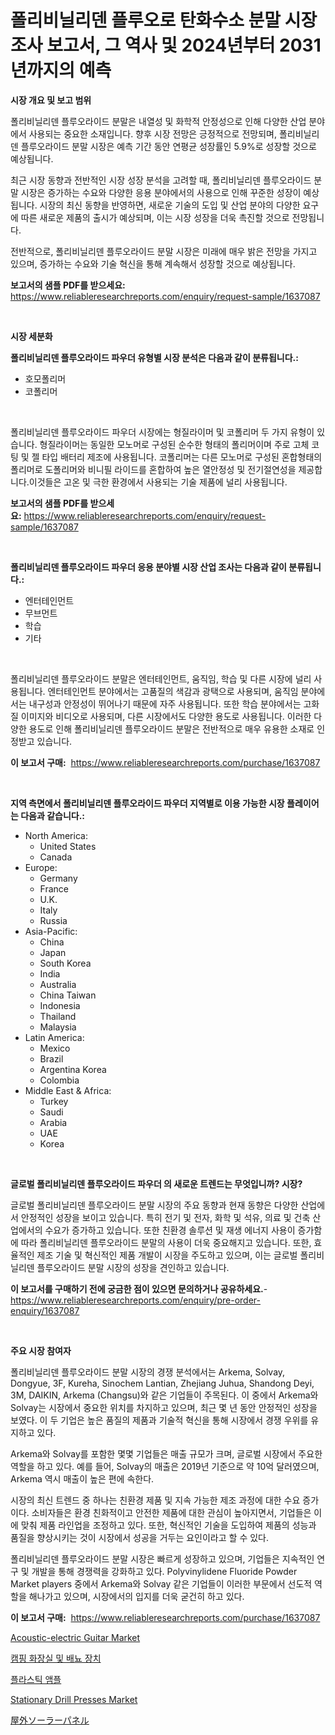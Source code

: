<p><h1>폴리비닐리덴 플루오로 탄화수소 분말 시장 조사 보고서, 그 역사 및 2024년부터 2031년까지의 예측</h1></p><p><strong>시장 개요 및 보고 범위</strong></p>
<p><p>폴리비닐리덴 플루오라이드 분말은 내열성 및 화학적 안정성으로 인해 다양한 산업 분야에서 사용되는 중요한 소재입니다. 향후 시장 전망은 긍정적으로 전망되며, 폴리비닐리덴 플루오라이드 분말 시장은 예측 기간 동안 연평균 성장률인 5.9%로 성장할 것으로 예상됩니다. </p><p>최근 시장 동향과 전반적인 시장 성장 분석을 고려할 때, 폴리비닐리덴 플루오라이드 분말 시장은 증가하는 수요와 다양한 응용 분야에서의 사용으로 인해 꾸준한 성장이 예상됩니다. 시장의 최신 동향을 반영하면, 새로운 기술의 도입 및 산업 분야의 다양한 요구에 따른 새로운 제품의 출시가 예상되며, 이는 시장 성장을 더욱 촉진할 것으로 전망됩니다.</p><p>전반적으로, 폴리비닐리덴 플루오라이드 분말 시장은 미래에 매우 밝은 전망을 가지고 있으며, 증가하는 수요와 기술 혁신을 통해 계속해서 성장할 것으로 예상됩니다.</p></p>
<p><strong>보고서의 샘플 PDF를 받으세요:</strong> <a href="https://www.reliableresearchreports.com/enquiry/request-sample/1637087">https://www.reliableresearchreports.com/enquiry/request-sample/1637087</a></p>
<p>&nbsp;</p>
<p><strong>시장 세분화</strong></p>
<p><strong>폴리비닐리덴 플루오라이드 파우더 유형별 시장 분석은 다음과 같이 분류됩니다.:</strong></p>
<p><ul><li>호모폴리머</li><li>코폴리머</li></ul></p>
<p>&nbsp;</p>
<p><p>폴리비닐리덴 플루오라이드 파우더 시장에는 형질라이머 및 코폴리머 두 가지 유형이 있습니다. 형질라이머는 동일한 모노머로 구성된 순수한 형태의 폴리머이며 주로 고체 코팅 및 젤 타입 배터리 제조에 사용됩니다. 코폴리머는 다른 모노머로 구성된 혼합형태의 폴리머로 도폴리머와 비니필 라이드를 혼합하여 높은 열안정성 및 전기절연성을 제공합니다.이것들은 고온 및 극한 환경에서 사용되는 기술 제품에 널리 사용됩니다.</p></p>
<p><strong>보고서의 샘플 PDF를 받으세요:</strong>&nbsp;<a href="https://www.reliableresearchreports.com/enquiry/request-sample/1637087">https://www.reliableresearchreports.com/enquiry/request-sample/1637087</a></p>
<p>&nbsp;</p>
<p><strong> 폴리비닐리덴 플루오라이드 파우더 응용 분야별 시장 산업 조사는 다음과 같이 분류됩니다.:</strong></p>
<p><ul><li>엔터테인먼트</li><li>무브먼트</li><li>학습</li><li>기타</li></ul></p>
<p>&nbsp;</p>
<p><p>폴리비닐리덴 플루오라이드 분말은 엔터테인먼트, 움직임, 학습 및 다른 시장에 널리 사용됩니다. 엔터테인먼트 분야에서는 고품질의 색감과 광택으로 사용되며, 움직임 분야에서는 내구성과 안정성이 뛰어나기 때문에 자주 사용됩니다. 또한 학습 분야에서는 고화질 이미지와 비디오로 사용되며, 다른 시장에서도 다양한 용도로 사용됩니다. 이러한 다양한 용도로 인해 폴리비닐리덴 플루오라이드 분말은 전반적으로 매우 유용한 소재로 인정받고 있습니다.</p></p>
<p><strong>이 보고서 구매:</strong>&nbsp; <a href="https://www.reliableresearchreports.com/purchase/1637087">https://www.reliableresearchreports.com/purchase/1637087</a></p>
<p>&nbsp;</p>
<p><strong>지역 측면에서 폴리비닐리덴 플루오라이드 파우더 지역별로 이용 가능한 시장 플레이어는 다음과 같습니다.:</strong></p>
<p><ul>
    <li>
        North America:
        <ul>
            <li>United States</li>
            <li>Canada</li>
        </ul>
    </li>
    <li>
        Europe:
        <ul>
            <li>Germany</li>
            <li>France</li>
            <li>U.K.</li>
            <li>Italy</li>
            <li>Russia</li>
        </ul>
    </li>
    <li>
        Asia-Pacific:
        <ul>
            <li>China</li>
            <li>Japan</li>
            <li>South Korea</li>
            <li>India</li>
            <li>Australia</li>
            <li>China Taiwan</li>
            <li>Indonesia</li>
            <li>Thailand</li>
            <li>Malaysia</li>
        </ul>
    </li>
    <li>
        Latin America:
        <ul>
            <li>Mexico</li>
            <li>Brazil</li>
            <li>Argentina Korea</li>
            <li>Colombia</li>
        </ul>
    </li>
    <li>
        Middle East & Africa:
        <ul>
            <li>Turkey</li>
            <li>Saudi</li>
            <li>Arabia</li>
            <li>UAE</li>
            <li>Korea</li>
        </ul>
    </li>
    </ul></p>
<p>&nbsp;</p>
<p><strong>글로벌 폴리비닐리덴 플루오라이드 파우더 의 새로운 트렌드는 무엇입니까? 시장?</strong></p>
<p><p>글로벌 폴리비닐리덴 플루오라이드 분말 시장의 주요 동향과 현재 동향은 다양한 산업에서 안정적인 성장을 보이고 있습니다. 특히 전기 및 전자, 화학 및 석유, 의료 및 건축 산업에서의 수요가 증가하고 있습니다. 또한 친환경 솔루션 및 재생 에너지 사용이 증가함에 따라 폴리비닐리덴 플루오라이드 분말의 사용이 더욱 중요해지고 있습니다. 또한, 효율적인 제조 기술 및 혁신적인 제품 개발이 시장을 주도하고 있으며, 이는 글로벌 폴리비닐리덴 플루오라이드 분말 시장의 성장을 견인하고 있습니다.</p></p>
<p><strong>이 보고서를 구매하기 전에 궁금한 점이 있으면 문의하거나 공유하세요.</strong>- <a href="https://www.reliableresearchreports.com/enquiry/pre-order-enquiry/1637087">https://www.reliableresearchreports.com/enquiry/pre-order-enquiry/1637087</a></p>
<p>&nbsp;</p>
<p><strong>주요 시장 참여자</strong></p>
<p><p>폴리비닐리덴 플루오라이드 분말 시장의 경쟁 분석에서는 Arkema, Solvay, Dongyue, 3F, Kureha, Sinochem Lantian, Zhejiang Juhua, Shandong Deyi, 3M, DAIKIN, Arkema (Changsu)와 같은 기업들이 주목된다. 이 중에서 Arkema와 Solvay는 시장에서 중요한 위치를 차지하고 있으며, 최근 몇 년 동안 안정적인 성장을 보였다. 이 두 기업은 높은 품질의 제품과 기술적 혁신을 통해 시장에서 경쟁 우위를 유지하고 있다.</p><p>Arkema와 Solvay를 포함한 몇몇 기업들은 매출 규모가 크며, 글로벌 시장에서 주요한 역할을 하고 있다. 예를 들어, Solvay의 매출은 2019년 기준으로 약 10억 달러였으며, Arkema 역시 매출이 높은 편에 속한다.</p><p>시장의 최신 트렌드 중 하나는 친환경 제품 및 지속 가능한 제조 과정에 대한 수요 증가이다. 소비자들은 환경 친화적이고 안전한 제품에 대한 관심이 높아지면서, 기업들은 이에 맞춰 제품 라인업을 조정하고 있다. 또한, 혁신적인 기술을 도입하여 제품의 성능과 품질을 향상시키는 것이 시장에서 성공을 거두는 요인이라고 할 수 있다.</p><p>폴리비닐리덴 플루오라이드 분말 시장은 빠르게 성장하고 있으며, 기업들은 지속적인 연구 및 개발을 통해 경쟁력을 강화하고 있다. Polyvinylidene Fluoride Powder Market players 중에서 Arkema와 Solvay 같은 기업들이 이러한 부문에서 선도적 역할을 해나가고 있으며, 시장에서의 입지를 더욱 굳건히 하고 있다.</p></p>
<p><strong>이 보고서 구매:</strong>&nbsp;&nbsp;<a href="https://www.reliableresearchreports.com/purchase/1637087">https://www.reliableresearchreports.com/purchase/1637087</a></p>
<p><p><a href="https://github.com/mancsybtousav/Market-Research-Report-List-1/blob/main/acoustic-electric-guitar-market.md">Acoustic-electric Guitar Market</a></p><p><a href="https://medium.com/@christorpherpfannerstill5436/%EC%BA%A0%ED%95%91-%ED%99%94%EC%9E%A5%EC%8B%A4-%EB%B0%8F-%EB%B0%A9%EB%87%A8-%EC%9E%A5%EC%B9%98-%EC%8B%9C%EC%9E%A5-2031%EB%85%84%EA%B9%8C%EC%A7%80%EC%9D%98-%ED%8A%B8%EB%A0%8C%EB%93%9C-%EC%98%88%EC%B8%A1-%EB%B0%8F-%EA%B2%BD%EC%9F%81-%EB%B6%84%EC%84%9D-fe6b41d1435f">캠핑 화장실 및 배뇨 장치</a></p><p><a href="https://github.com/FelipeGrrady654556/Market-Research-Report-List-1/blob/main/30805717984.md">플라스틱 앰플</a></p><p><a href="https://view.publitas.com/reportprime-1/stationary-drill-presses-market-size-and-growth-market-segmentation-regional-and-country-breakdowns-and-market-trends-for-period-from-2024-2031/">Stationary Drill Presses Market</a></p><p><a href="https://medium.com/@leigh4852023/%E5%B1%8B%E5%A4%96%E5%A4%AA%E9%99%BD%E5%85%89%E3%83%91%E3%83%8D%E3%83%AB%E5%B8%82%E5%A0%B4%E3%83%A1%E3%83%88%E3%83%AA%E3%82%AF%E3%82%B9%E3%81%AE%E3%83%87%E3%82%B3%E3%83%BC%E3%83%89-%E5%B8%82%E5%A0%B4%E3%82%B7%E3%82%A7%E3%82%A2-%E3%83%88%E3%83%AC%E3%83%B3%E3%83%89-%E3%81%8A%E3%82%88%E3%81%B3%E6%88%90%E9%95%B7%E3%83%91%E3%82%BF%E3%83%BC%E3%83%B3-173715a9b3ae">屋外ソーラーパネル</a></p></p>

